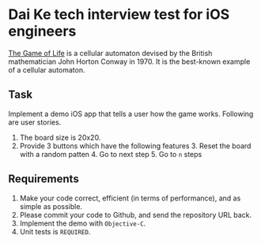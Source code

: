 # Dai Ke tech interview test for iOS engineers

[The Game of Life](https://en.wikipedia.org/wiki/Conway%27s_Game_of_Life) is a cellular automaton devised by the British mathematician   John Horton Conway   in 1970.   It is the best-known example of a cellular automaton.

## Task

Implement a demo iOS app that tells a user how the game works. Following are user stories.

1. The board size is 20x20.
2. Provide 3 buttons which have the following features
   3. Reset the board with a random patten
   4. Go to next step
   5. Go to `n` steps

## Requirements

1. Make your code correct, efficient (in terms of performance), and as simple as possible.
2. Please commit your code to Github, and send the repository URL back.
3. Implement the demo with `Objective-C`.
4. Unit tests is `REQUIRED`.
